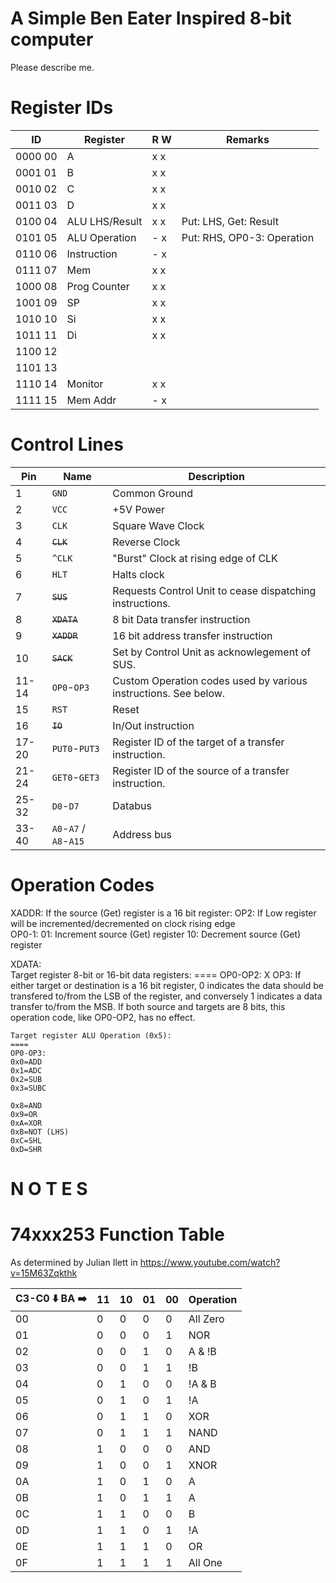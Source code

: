 # A Simple Ben Eater Inspired 8-bit computer

Please describe me.

Register IDs
===

ID       | Register       |  R W  | Remarks
---------|----------------|-------|--------------
0000 00  | A              |  x x  |
0001 01  | B              |  x x  |
0010 02  | C              |  x x  |
0011 03  | D              |  x x  |
0100 04  | ALU LHS/Result |  x x  | Put: LHS, Get: Result
0101 05  | ALU Operation  |  - x  | Put: RHS, OP0-3: Operation
0110 06  | Instruction    |  - x  |
0111 07  | Mem            |  x x  |
1000 08  | Prog Counter   |  x x  |
1001 09  | SP             |  x x  |
1010 10  | Si             |  x x  |
1011 11  | Di             |  x x  |
1100 12  |                |       |
1101 13  |                |       |
1110 14	 | Monitor        |  x x  |
1111 15  | Mem Addr       |  - x  |

Control Lines
===

Pin   | Name                   | Description
------|------------------------|-----------------------
1     | `GND`                  | Common Ground
2     | `VCC`                  | +5V Power
3     | `CLK`                  | Square Wave Clock 
4     | ~~`CLK`~~              | Reverse Clock
5     | `^CLK`                 | "Burst" Clock at rising edge of CLK
6     | `HLT`                  | Halts clock
7     | ~~`SUS`~~              | Requests Control Unit to cease dispatching instructions.
8     | ~~`XDATA`~~            | 8 bit Data transfer instruction
9     | ~~`XADDR`~~            | 16 bit address transfer instruction
10    | ~~`SACK`~~             | Set by Control Unit as acknowlegement of SUS.
11-14 | `OP0`-`OP3`            | Custom Operation codes used by various instructions. See below.
15    | `RST`                  | Reset
16    | ~~`IO`~~               | In/Out instruction
17-20 | `PUT0`-`PUT3`          | Register ID of the target of a transfer instruction.
21-24 | `GET0`-`GET3`          | Register ID of the source of a transfer instruction.
25-32 | `D0`-`D7`              | Databus
33-40 | `A0`-`A7` / `A8`-`A15` | Address bus

Operation Codes
===

XADDR: 
	If the source (Get) register is a 16 bit register:
	OP2: If Low register will be incremented/decremented on clock rising edge	
        OP0-1:
		01: Increment source (Get) register
		10: Decrement source (Get) register

XDATA:	
	Target register 8-bit or 16-bit data registers:
	====
	OP0-OP2: X
	OP3: If either target or destination is a 16 bit register, 0 indicates the 
	data should be transfered to/from the LSB of the register, and conversely 1
	indicates a data transfer to/from the MSB. If both source and targets are 8 
	bits, this operation code, like OP0-OP2, has no effect.

	Target register ALU Operation (0x5):
	====
	OP0-OP3:
	0x0=ADD
	0x1=ADC
	0x2=SUB
	0x3=SUBC

	0x8=AND
	0x9=OR
	0xA=XOR
	0xB=NOT (LHS)
	0xC=SHL
	0xD=SHR



# N O T E S


74xxx253 Function Table
===

As determined by Julian Ilett in https://www.youtube.com/watch?v=15M63Zqkthk

C3-C0 :arrow_down: BA :arrow_right: | 11 | 10 | 01 | 00 | Operation
------|----|----|----|----|-----------
  00  | 0  | 0  | 0  | 0  | All Zero
  01  | 0  | 0  | 0  | 1  | NOR
  02  | 0  | 0  | 1  | 0  | A & !B
  03  | 0  | 0  | 1  | 1  | !B
  04  | 0  | 1  | 0  | 0  | !A & B
  05  | 0  | 1  | 0  | 1  | !A
  06  | 0  | 1  | 1  | 0  | XOR
  07  | 0  | 1  | 1  | 1  | NAND
  08  | 1  | 0  | 0  | 0  | AND
  09  | 1  | 0  | 0  | 1  | XNOR
  0A  | 1  | 0  | 1  | 0  | A
  0B  | 1  | 0  | 1  | 1  | A | !B
  0C  | 1  | 1  | 0  | 0  | B
  0D  | 1  | 1  | 0  | 1  | !A | B
  0E  | 1  | 1  | 1  | 0  | OR
  0F  | 1  | 1  | 1  | 1  | All One
